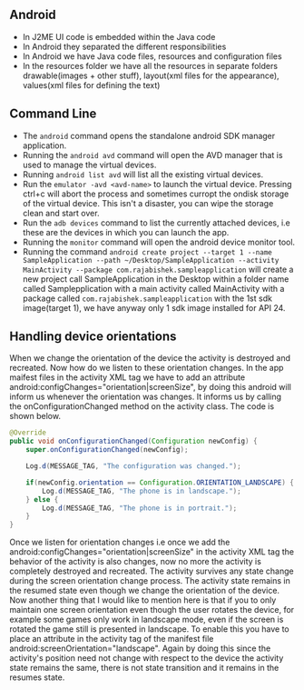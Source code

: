 ## Android
- In J2ME UI code is embedded within the Java code
- In Android they separated the different responsibilities
- In Android we have Java code files, resources and configuration files
- In the resources folder we have all the resources in separate folders drawable(images + other stuff), layout(xml files for the appearance), values(xml files for defining the text)


## Command Line
- The `android` command opens the standalone android SDK manager application.
- Running the `android avd` command will open the AVD manager that is used to manage the virtual devices.
- Running `android list avd` will list all the existing virtual devices.
- Run the `emulator -avd <avd-name>` to launch the virtual device. Pressing ctrl+c will abort the process and sometimes curropt the ondisk storage of the virtual device. This isn't a disaster, you can wipe the storage clean and start over.
- Run the `adb devices` command to list the currently attached devices, i.e these are the devices in which you can launch the app.
- Running the `monitor` command will open the android device monitor tool.
- Running the command `android create project --target 1 --name SampleApplication --path ~/Desktop/SampleApplication --activity MainActivity --package com.rajabishek.sampleapplication` will create a new project call SampleApplication in the Desktop within a folder name called Samplepplication with a main activity called MainActivity with a package called `com.rajabishek.sampleapplication` with the 1st sdk image(target 1), we have anyway only 1 sdk image installed for API 24.


## Handling device orientations
When we change the orientation of the device the activity is destroyed and recreated. Now how do we listen to these orientation changes. In the app maifest files in the activity XML tag we have to add an attribute android:configChanges="orientation|screenSize", by doing this android will inform us whenever the orientation was changes. It informs us by calling the onConfigurationChanged method on the activity class. The code is shown below.
```java
@Override
public void onConfigurationChanged(Configuration newConfig) {
    super.onConfigurationChanged(newConfig);

    Log.d(MESSAGE_TAG, "The configuration was changed.");

    if(newConfig.orientation == Configuration.ORIENTATION_LANDSCAPE) {
        Log.d(MESSAGE_TAG, "The phone is in landscape.");
    } else {
        Log.d(MESSAGE_TAG, "The phone is in portrait.");
    }
}
```
Once we listen for orientation changes i.e once we add the android:configChanges="orientation|screenSize" in the activity XML tag the behavior of the activity is also changes, now no more the activity is completely destroyed and recreated. The activity survives any state change during the screen orientation change process. The activity state remains in the resumed state even though we change the orientation of the device. Now another thing that I would like to mention here is that if you to only maintain one screen orientation even though the user rotates the device, for example some games only work in landscape mode, even if the screen is rotated the game still is presented in landscape. To enable this you have to place an attribute in the  activity tag of the manifest file android:screenOrientation="landscape". Again by doing this since the activity's position need not change with respect to the device the activity state remains the same, there is not state transition and it remains in the resumes state.